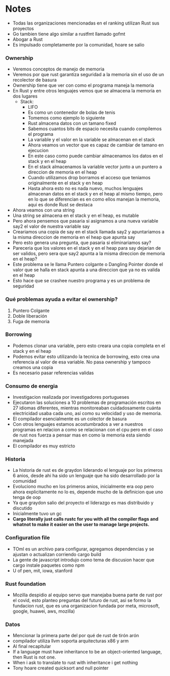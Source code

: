 # Notes

- Todas las organizaciones mencionadas en el ranking utilizan Rust sus proyectos
- Go tambien tiene algo similar a rustfmt llamado gofmt
- Abogar a Rust
- Es impulsado completamente por la comunidad, hoare se salio

### Ownership

- Veremos conceptos de manejo de memoria
- Veremos por que rust garantiza seguridad a la memoria sin el uso de un recolector de basura
- Ownership tiene que ver con como el programa maneja la memoria
- En Rust y entre otros lenguajes vemos que se almacena la memoria en dos lugares
    - Stack:
        - LIFO
        - Es como un contenedor de bolas de tenis
        - Tomemos como ejemplo lo siguiente
        - Rust almacena datos con un tamano fixed
        - Sabemos cuantos bits de espacio necesita cuando compilemos el programa
        - La variable y el valor en la variable se almacenan en el stack
        - Ahora veamos un vector que es capaz de cambiar de tamano en ejecucion
        - En este caso como puede cambiar almacenamos los datos en el stack y en el heap
        - En el stack almacenamos la variable vector junto a un puntero a direccion de memoria en el heap
        - Cuando utilizamos drop borramos el acceso que teniamos originalmente en el stack y en heap
        - Hasta ahora esto no es nada nuevo, muchos lenguajes almacenan datos en el stack y en el heap al mismo tiempo, pero en lo que se diferencian es en como ellos manejan la memoria, aqui es donde Rust se destaca
- Ahora veamos con una string
- Una string se almacena en el stack y en el heap, es mutable
- Pero ahora pensemos que pasaria si asignamos a una nueva variable say2 el valor de nuestra variable say
- Creariamos una copia de say en el stack llamada say2 y apuntariamos a la misma direccion de memoria en el heap que apunta say
- Pero esto genera una pregunta, que pasaria si eliminariamos say?
- Pareceria que los valores en el stack y en el heap para say dejarian de ser validos, pero sera que say2 apunta a la misma direccion de memoria en el heap?
- Este problema se le llama Puntero colgante o Dangling Pointer donde el valor que se halla en stack apunta a una direccion que ya no es valida en el heap
- Esto hace que se crashee nuestro programa y es un problema de seguridad

### Qué problemas ayuda a evitar el ownership?

1. Puntero Colgante
2. Doble liberación
3. Fuga de memoria

### Borrowing

- Podemos clonar una variable, pero esto creara una copia completa en el stack y en el heap
- Podemos evitar esto utilizando la tecnica de borrowing, esto crea una referencia al valor de esa variable. No pasa ownership y tampoco creamos una copia
- Es necesario pasar referencias validas

### Consumo de energia

- Investigacion realizada por investigadores portugueses
- Ejecutaron las soluciones a 10 problemas de programación escritos en 27 idiomas diferentes, mientras monitoreaban cuidadosamente cuánta electricidad usaba cada uno, así como su velocidad y uso de memoria.
- El compilador esencialmente es un colector de basura
- Con otros lenguajes estamos acostumbrados a ver a nuestros programas en relacion a como se relacionan con el cpu pero en el caso de rust nos fuerza a pensar mas en como la memoria esta siendo manejada
- El compilador es muy estricto

### Historia

- La historia de rust es de graydon liderando el lenguaje por los primeros 6 anios, desde ahi ha sido un lenguaje que ha sido desarrollado por la comunidad
- Evoluciono mucho en los primeros anios, inicialmente era oop pero ahora explicitamente no lo es, depende mucho de la definicion que uno tenga de oop
- Ya que graydon salio del proyecto el liderazgo es mas distribuido y discutido
- Inicialmente tuvo un gc
- **Cargo literally just calls rustc for you with all the compiler flags and whatnot to make it easier on the user to manage large projects.**

### Configuration file

- TOml es un archivo para configurar, agregamos dependencias y se ajustan o actualizan corriendo cargo build
- La gente de javascript introdujo como tema de discusion hacer que cargo instale paquetes como npm
- U of pen, mit, iowa, stanford

### Rust foundation

- Mozilla despidio al equipo servo que manejaba buena parte de rust por el covid, esto planteo preguntas del futuro de rust, asi se formo la fundacion rust, que es una organizacion fundada por meta, microsoft, google, huawei, aws, mozilla)

### Datos

- Mencionar la primera parte del por qué de rust de tirón arón
- compilador utiliza llvm soporta arquitecturas x86 y arm
- Al final recapitular
- If a language must have inheritance to be an object-oriented language, then Rust is not one.
- When i ask to translate to rust with inheritance i get nothing
- Tony hoare created quicksort and null pointer